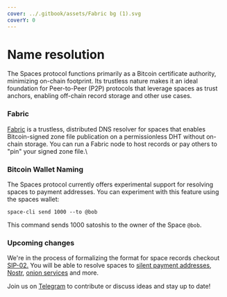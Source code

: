 ```yaml
---
cover: ../.gitbook/assets/Fabric bg (1).svg
coverY: 0
---
```


# Name resolution

The Spaces protocol functions primarily as a Bitcoin certificate authority, minimizing on-chain footprint. Its trustless nature makes it an ideal foundation for Peer-to-Peer (P2P) protocols that leverage spaces as trust anchors, enabling off-chain record storage and other use cases.&#x20;

### Fabric

[Fabric](https://github.com/spacesprotocol/fabric) is a trustless, distributed DNS resolver for spaces that enables Bitcoin-signed zone file publication on a permissionless DHT without on-chain storage. You can run a Fabric node to host records or pay others to "pin" your signed zone file.\


### Bitcoin Wallet Naming

The Spaces protocol currently offers experimental support for resolving spaces to payment addresses. You can experiment with this feature using the spaces wallet:

```
space-cli send 1000 --to @bob
```

This command sends 1000 satoshis to the owner of the Space `@bob`.

### Upcoming changes

We're in the process of formalizing the format for space records checkout [SIP-02.](https://github.com/spacesprotocol/sips/blob/main/sip-0002.mediawiki) You will be able to resolve spaces to [silent payment addresses](https://silentpayments.xyz/), [Nostr](https://nostr.com), [onion services](https://community.torproject.org/onion-services/) and more.

Join us on [Telegram](https://t.me/spacesprotocol) to contribute or discuss ideas and stay up to date!
